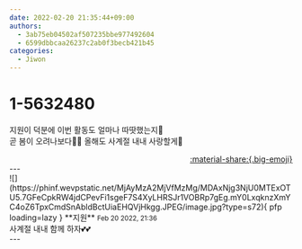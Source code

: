 ```yaml
---
date: 2022-02-20 21:35:44+09:00
authors:
  - 3ab75eb04502af507235bbe977492604
  - 6599dbbcaa26237c2ab0f3becb421b45
categories:
  - Jiwon
---
```


# 1-5632480

<div class="post-container" markdown="1">
<div class="content-container md-sidebar__scrollwrap" markdown="1">

지원이 덕분에 이번 활동도 얼마나 따땃했는지🧡<br>곧 봄이 오려나보다🧡🧡 올해도 사계절 내내 사랑할게🥰

</div>
</div>

<div style="text-align: right;" markdown="1">
<a href="https://weverse.io/fromis9/fanpost/1-5632480" style="text-align: right;">:material-share:{.big-emoji}</a>
</div>
---

<div class="comments-container md-sidebar__scrollwrap" markdown="1">
<div class="comment" markdown="1">
<div class='id-container' markdown="1">
![](https://phinf.wevpstatic.net/MjAyMzA2MjVfMzMg/MDAxNjg3NjU0MTExOTU5.7GFeCpkRW4jdCPevFi1sgeF7S4XyLHRSJr1VOBRp7gEg.mY0LxqknzXmYC4oZ6TpxCmdSnAbldBctUiaEHQVjHkgg.JPEG/image.jpg?type=s72){ pfp loading=lazy }
**<span class="artist">지원</span>** <small>Feb 20 2022, 21:36</small><br>
</div>
<div class='comment-body' markdown="1">
사계절 내내 함께 하자💕💕 
</div>
</div>
</div>
---
